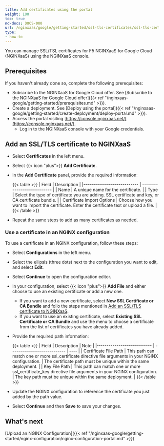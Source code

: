 ```yaml
---
title: Add certificates using the portal
weight: 100
toc: true
nd-docs: DOCS-000
url: /nginxaas/google/getting-started/ssl-tls-certificates/ssl-tls-certificates-portal/
type:
- how-to
---
```


You can manage SSL/TSL certificates for F5 NGINXaaS for Google Cloud (NGINXaaS) using the NGINXaaS console.

## Prerequisites

If you haven't already done so, complete the following prerequisites:

- Subscribe to the NGINXaaS for Google Cloud offer. See [Subscribe to the NGINXaaS for Google Cloud offer]({{< ref "/nginxaas-google/getting-started/prerequisites.md" >}}).
- Create a deployment. See [Deploy using the portal]({{< ref "/nginxaas-google/getting-started/create-deployment/deploy-portal.md" >}}).
- Access the portal visiting [https://console.nginxaas.net/](https://console.nginxaas.net/).
    - Log in to the NGINXaaS console with your Google credentials.

## Add an SSL/TLS certificate to NGINXaaS
- Select **Certificates** in the left menu.
- Select {{< icon "plus">}} **Add Certificate**.
- In the **Add Certificate** panel, provide the required information:

    {{< table >}}
   | Field                       | Description                  |
   |---------------------------- | ---------------------------- |
   | Name                        | A unique name for the certificate. |
   | Type                        | Select the type of certificate you are adding. SSL certificate and key, or CA certificate bundle. |
   | Certificate Import Options  | Choose how you want to import the certificate. Enter the certificate text or upload a file. |
     {{< /table >}}

- Repeat the same steps to add as many certificates as needed.

### Use a certificate in an NGINX configuration

To use a certificate in an NGINX configuration, follow these steps:

- Select **Configurations** in the left menu.
- Select the ellipsis (three dots) next to the configuration you want to edit, and select **Edit**.
- Select **Continue** to open the configuration editor.
- In your configuration, select {{< icon "plus">}} **Add File** and either choose to use an existing certificate or add a new one.
    - If you want to add a new certificate, select **New SSL Certificate or CA Bundle** and follo the steps mentioned in [Add an SSL/TLS certificate to NGINXaaS](#add-an-ssltls-certificate-to-nginxaas).
    - If you want to use an existing certificate, select **Existing SSL Certificate or CA Bundle** and use the menu to choose a certificate from the list of certificates you have already added.
- Provide the required path information:

    {{< table >}}
   | Field                       | Description                  | Note |
   |---------------------------- | ---------------------------- | ---- |
   | Certificate File Path       | This path can match one or more ssl_certificate directive file arguments in your NGINX configuration. | The certificate path must be unique within the same deployment. |
   | Key File Path               | This path can match one or more ssl_certificate_key directive file arguments in your NGINX configuration. | The key path must be unique within the same deployment. |
     {{< /table >}}

- Update the NGINX configuration to reference the certificate you just added by the path value.
- Select **Continue** and then **Save** to save your changes.

## What's next

[Upload an NGINX Configuration]({{< ref "/nginxaas-google/getting-started/nginx-configuration/nginx-configuration-portal.md" >}})
